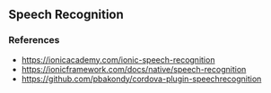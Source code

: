 ## Speech Recognition

### References

- https://ionicacademy.com/ionic-speech-recognition
- https://ionicframework.com/docs/native/speech-recognition
- https://github.com/pbakondy/cordova-plugin-speechrecognition
